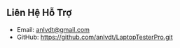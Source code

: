

## Liên Hệ Hỗ Trợ
- Email: anlvdt@gmail.com
- GitHub: https://github.com/anlvdt/LaptopTesterPro.git
